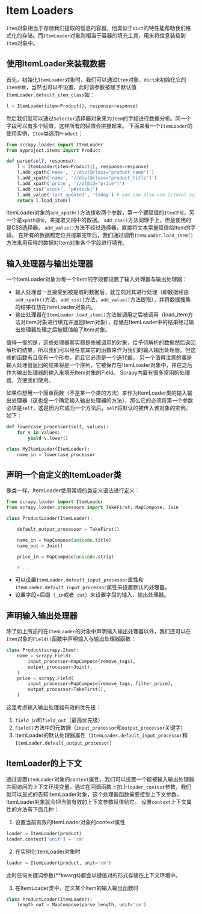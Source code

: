 # Item Loaders

`Item`对象相当于存储我们提取的信息的容器，他类似于`dict`的特性能帮助我们格式化的存储。而`ItemLoader`对象则相当于容器的填充工具，用来将信息装载到`Item`对象中。

## 使用ItemLoader来装载数据

首先，初始化`ItemLoader`对象时，我们可以通过`Item`对象、`dict`来初始化它的`item参数`，当然也可以不设置，此时该参数被赋予默认值`ItemLoader.default_item_class`如：

```python
l = ItemLoader(item=Product(), response=response)
```

然后我们就可以通过`Selector`选择器对象来为`Item`的字段进行数据分析。同一个字段可以有多个赋值，这样所有的赋值会拼接起来。
下面来看一个`ItemLoader`的使用实例，`Item`类选用`Product`：

```python
from scrapy.loader import ItemLoader
from myproject.items import Product

def parse(self, response):
    l = ItemLoader(item=Product(), response=response)
    l.add_xpath('name', '//div[@class="product_name"]')
    l.add_xpath('name', '//div[@class="product_title"]')
    l.add_xpath('price', '//p[@id="price"]')
    l.add_css('stock', 'p#stock]')
    l.add_value('last_updated', 'today') # you can also use literal values
    return l.load_item()
```

ItemLoader对象的`add_xpath()`方法接收两个参数，第一个要赋值的`Item字段`，另一个是`xpath语句`，来提取文档中的数据。
`add_css()`方法同理于上，但是使用的是CSS选择器。
`add_value()`方法不经过选择器，直接将文本常量赋值给Item的字段。
在所有的数据都定位并提取完毕后，我们通过调用`ItemLoader.load_item()`方法来用获得的数据对Item对象各个字段进行填充。

## 输入处理器与输出处理器

一个ItemLoader对象为每一个Item的字段都设置了输入处理器与输出处理器：

- 输入处理器一旦接受到被提取的数据后，就立刻对其进行处理（即数据经由`add_xpath()`方法，`add_css()`方法，`add_value()`方法提取），并将数据搜集的结果存放在ItemLoader对象内。
- 输出处理器在`ItemLoader.load_item()`方法被调用之后被调用（load_item方法对Item对象进行填充并返回Item对象），存储在ItemLoader中的结果经过输出处理器处理之后被赋值给了Item对象。

值得一提的是，这些处理器其实都是些被调用的对象，给予待解析的数据然后返回解析的结果，所以我们可以用任意其它的函数来作为我们的输入输出处理器。但这些的函数有且仅有一个形参，而且它必须是一个迭代器。
另一个值得注意的事是输入处理器返回的结果将是一个序列，它被保存在ItemLoader对象中，并在之后作为输出处理器的输入来填充Item对象的Field。
Scrapy内置有很多常用的处理器，方便我们使用。

如果你想用一个简单函数（不是某一个类的方法）来作为ItemLoader类的输入输出处理器（这也是一个确定输入输出处理器的方法），那么它的必须将第一个参数必须是`self`，这是因为它成为一个方法后，`self`将默认的被传入该对象的实例。如下：

```python
def lowercase_processor(self, values):
    for v in values:
        yield v.lower()

class MyItemLoader(ItemLoader):
    name_in = lowercase_processor
```

## 声明一个自定义的ItemLoader类

像类一样，ItemLoader使用常规的类定义语法进行定义：

```python
from scrapy.loader import ItemLoader
from scrapy.loader.processors import TakeFirst, MapCompose, Join

class ProductLoader(ItemLoader):

    default_output_processor = TakeFirst()

    name_in = MapCompose(unicode.title)
    name_out = Join()

    price_in = MapCompose(unicode.strip)

    # ...
```

- 可以设置`ItemLoader.default_input_processor`属性和`ItemLoader.default_input_processor`属性来设置默认的处理器。
- 设置字段+后缀（`_in`或者`_out`）来设置字段的输入、输出处理器。

## 声明输入输出处理器

除了如上所述的在`ItemLoader`的对象中声明输入输出处理器以外，我们还可以在`Item`对象的`Field()`函数中声明输入与输出处理器函数：

```python
class Product(scrapy.Item):
    name = scrapy.Field(
        input_processor=MapCompose(remove_tags),
        output_processor=Join(),
    )
    price = scrapy.Field(
        input_processor=MapCompose(remove_tags, filter_price),
        output_processor=TakeFirst(),
    )
```

这里考虑输入输出处理器有效的优先级：

1. `field_in`和`field_out`（最高优先级）
2. `Field()`方法中的元数据（`input_processor`和`output_processor`关键字）
3. ItemLoader的默认处理器属性（`ItemLoader.default_input_processor`和`ItemLoader.default_output_processor`）

## ItemLoader的上下文

通过设置`ItemLoader`对象的`context`属性，我们可以设置一个能被输入输出处理器共同访问的上下文环境变量。通过在回调函数上加上`loader_context`参数，我们就可以显式的告知ItemLoader对象，这个处理器函数需要接受上下文参数，ItemLoader对象就会把当前有效的上下文参数赋值给它。
设置`context`上下文属性的方法有下面几种：

1. 设置当前有效的ItemLoader对象的context属性

```python
loader = ItemLoader(product)
loader.context['unit'] = 'cm'
```

2. 在实例化ItemLoader对象时

```python
loader = ItemLoader(product, unit='cm')
```

此时任何关键词参数(**kwargs)都会以键值对的形式存储在上下文环境中。

3. 在ItemLoader类中，定义某个Item的输入输出函数时

```python
class ProductLoader(ItemLoader):
    length_out = MapCompose(parse_length, unit='cm')
```
